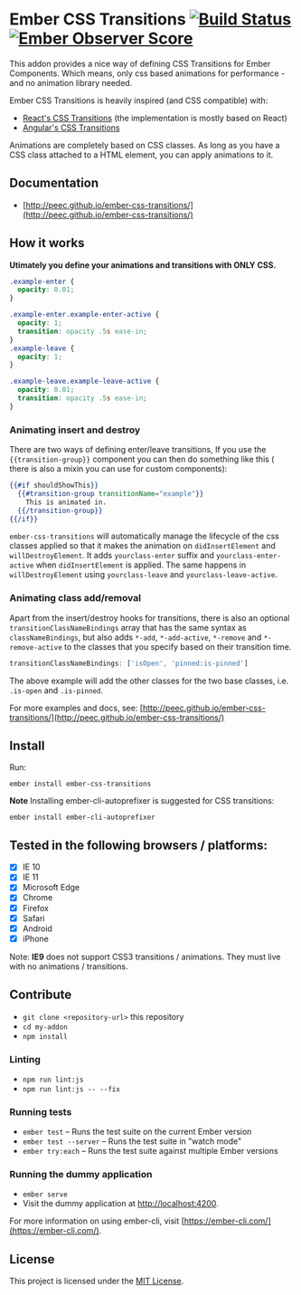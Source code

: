 # Ember CSS Transitions [![Build Status](https://travis-ci.org/peec/ember-css-transitions.svg)](https://travis-ci.org/peec/ember-css-transitions.svg) [![Ember Observer Score](http://emberobserver.com/badges/ember-css-transitions.svg)](http://emberobserver.com/addons/ember-css-transitions)

This addon provides a nice way of defining CSS Transitions for Ember Components. Which means, only css based animations for performance - and no animation library needed.

Ember CSS Transitions is heavily inspired (and CSS compatible) with:

- [React's CSS Transitions](https://facebook.github.io/react/docs/animation.html) (the implementation is mostly based on React)
- [Angular's CSS Transitions](https://docs.angularjs.org/api/ngAnimate)

Animations are completely based on CSS classes. As long as you have a CSS class attached to a HTML element, you can apply animations to it.


## Documentation

- [http://peec.github.io/ember-css-transitions/](http://peec.github.io/ember-css-transitions/)

## How it works

**Utimately you define your animations and transitions with ONLY CSS.**

```css
.example-enter {
  opacity: 0.01;
}

.example-enter.example-enter-active {
  opacity: 1;
  transition: opacity .5s ease-in;
}
.example-leave {
  opacity: 1;
}

.example-leave.example-leave-active {
  opacity: 0.01;
  transition: opacity .5s ease-in;
}
```

### Animating insert and destroy

There are two ways of defining enter/leave transitions,
If you use the `{{transition-group}}` component you can then do something like this ( there is also a mixin you can use for custom components):

```handlebars
{{#if shouldShowThis}}
  {{#transition-group transitionName="example"}}
    This is animated in.
  {{/transition-group}}
{{/if}}
```

`ember-css-transitions` will automatically manage the lifecycle of the css classes applied so that it makes the animation on `didInsertElement` and `willDestroyElement`.
It adds `yourclass-enter` suffix and `yourclass-enter-active` when `didInsertElement` is applied. The same happens in `willDestroyElement` using `yourclass-leave` and `yourclass-leave-active`.

### Animating class add/removal

Apart from the insert/destroy hooks for transitions, there is also an optional `transitionClassNameBindings` array
that has the same syntax as `classNameBindings`, but also adds `*-add`, `*-add-active`, `*-remove` and `*-remove-active` to the
classes that you specify based on their transition time.

```js
transitionClassNameBindings: ['isOpen', 'pinned:is-pinned']
```

The above example will add the other classes for the two base classes, i.e. `.is-open` and `.is-pinned`.

For more examples and docs, see: [http://peec.github.io/ember-css-transitions/](http://peec.github.io/ember-css-transitions/)

## Install

Run:

```
ember install ember-css-transitions

```

**Note** Installing ember-cli-autoprefixer is suggested for CSS transitions:

```
ember install ember-cli-autoprefixer
```

## Tested in the following browsers / platforms:

- [x] IE 10
- [x] IE 11
- [x] Microsoft Edge
- [x] Chrome
- [x] Firefox
- [x] Safari
- [x] Android
- [x] iPhone

Note: **IE9** does not support CSS3 transitions / animations. They must live with no animations / transitions.

## Contribute

* `git clone <repository-url>` this repository
* `cd my-addon`
* `npm install`

### Linting

* `npm run lint:js`
* `npm run lint:js -- --fix`

### Running tests

* `ember test` – Runs the test suite on the current Ember version
* `ember test --server` – Runs the test suite in "watch mode"
* `ember try:each` – Runs the test suite against multiple Ember versions

### Running the dummy application

* `ember serve`
* Visit the dummy application at [http://localhost:4200](http://localhost:4200).

For more information on using ember-cli, visit [https://ember-cli.com/](https://ember-cli.com/).

License
------------------------------------------------------------------------------

This project is licensed under the [MIT License](LICENSE.md).
